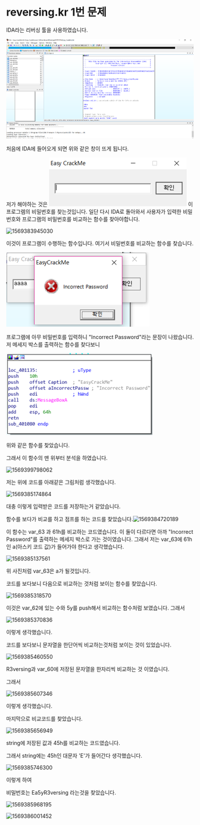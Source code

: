 # reversing.kr 1번 문제

IDA라는 리버싱 툴을 사용하였습니다.

![1569399747909](이미지\1569399747909.png)

처음에 IDA에 들어오게 되면 위와 같은 창이 뜨게 됩니다.

저가 해야하는 것은 ![1569399767584](이미지\1569399767584.png) 이 프로그렘의 비밀번호를 찾는것입니다.  일단  다시 IDA로 돌아와서 사용자가 입력한 비밀번호와 프로그램의 비밀번호를 비교하는 함수를 찾아야합니다.

![1569383945030](C:이미지\1569383945030.png) 

이것이 프로그램이 수행하는 함수입니다. 여기서 비밀번호를 비교하는 함수를 찾습니다.

![1569384116154](이미지\1569384116154.png)

프로그램에 아무 비밀번호를 입력하니 "Incorrect Password"라는 문장이 나왔습니다.  저 메세지 박스를 출력하는 함수를 찾다보니 

![1569384127261](이미지\1569384127261.png)

위와 같은 함수를 찾았습니다.



그래서 이 함수의 맨 위부터 분석을 하였습니다.

![1569399798062](C:이미지\1569399798062.png)

저는 위에 코드를 아래같은 그림처럼 생각했습니다.

![1569385174864](C:이미지\1569385174864.png)

대충 이렇게 입력받은 코드를 저장하는거 같았습니다.



함수를 보다가 비교를 하고 점프를 하는 코드를 찾았습니다.![1569384720189](C:이미지\1569384720189.png)

이 함수는 var_63 과 61h를 비교하는 코드였습니다. 이 둘이 다르다면 아까 "Incorrect Password"를 출력하는 메세지 박스로 가는 것이였습니다.  그래서 저는 var_63에 61h 인 a(아스키 코드 값)가 들어가야 한다고 생각했습니다.

![1569385137561](C:이미지\1569385137561.png)

위 사진처럼 var_63은 a가 될것입니다.



코드를 보다보니 다음으로 비교하는 것처럼 보이는 함수를 찾았습니다.

![1569385318570](C:이미지\1569385318570.png)

이것은 var_62에 있는 수와 5y를 push해서 비교하는 함수처럼 보였습니다. 그래서

![1569385370836](C:이미지\1569385370836.png)

이렇게 생각했습니다.



코드를 보다보니 문자열을 한단어씩 비교하는것처럼 보이는 것이 있었습니다. 

![1569385460550](C:이미지\1569385460550.png)

R3versing과 var_60에 저장된 문자열을 한자리씩 비교하는 것 이였습니다. 

그래서

![1569385607346](C:이미지\1569385607346.png)

이렇게 생각했습니다.



마지막으로 비교코드를 찾았습니다.

![1569385656949](C:이미지\1569385656949.png)

string에 저장된 값과 45h를 비교하는 코드였습니다.

그래서 string에는 45h인 대문자 'E'가 들어간다 생각했습니다.

![1569385746300](C:이미지\1569385746300.png)

이렇게 하여 

비밀번호는 Ea5yR3versing 라는것을 찾았습니다.

![1569385968195](C:이미지\1569385968195.png)

![1569386001452](C:이미지\1569386001452.png)


